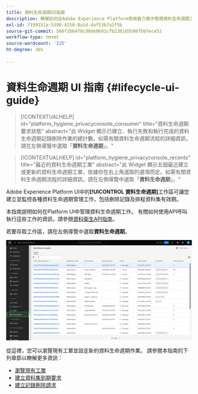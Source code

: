 ```yaml
---
title: 資料生命週期UI指南
description: 瞭解如何在Adobe Experience Platform使用者介面中管理資料生命週期工作。
exl-id: 7199151a-5390-4150-8a1d-daf53b7a1f5b
source-git-commit: 566f1b6478cd0de0691cfb2301d5b86fbbfece52
workflow-type: tm+mt
source-wordcount: '225'
ht-degree: 36%

---
```


# 資料生命週期 UI 指南 {#lifecycle-ui-guide}

>[!CONTEXTUALHELP]
>id="platform_hygiene_privacyconsole_consumer"
>title="資料生命週期要求狀態"
>abstract="此 Widget 顯示已建立、執行失敗和執行完成的資料生命週期記錄刪除作業的總計數。如需有關資料生命週期流程的詳細資訊，請在左側導覽中選取「**資料生命週期**」。"

>[!CONTEXTUALHELP]
>id="platform_hygiene_privacyconsole_recents"
>title="最近的資料生命週期工單"
>abstract="此 Widget 顯示五個最近建立或更新的資料生命週期工單，依據你在右上角選取的選項而定。如需有關資料生命週期流程的詳細資訊，請在左側導覽中選取「**資料生命週期**」。"

Adobe Experience Platform UI中的&#x200B;**[!UICONTROL 資料生命週期]**&#x200B;工作區可讓您建立並監控各種資料生命週期管理工作，包括刪除記錄及排程資料集有效期。

本指南說明如何在Platform UI中管理資料生命週期工作。 有關如何使用API呼叫執行這些工作的資訊，請參閱[資料衛生API指南](../api/overview.md)。

若要存取工作區，請在左側導覽中選取&#x200B;**資料生命週期**。

![Platform UI中的[!UICONTROL 資料生命週期]工作區，左側導覽中反白顯示[!UICONTROL 資料生命週期]。](../images/ui/overview/home.png)

從這裡，您可以瀏覽現有工單並設定新的資料生命週期作業。 請參閱本指南的下列章節以瞭解更多資訊：

* [瀏覽現有工單](./browse.md)
* [建立資料集到期要求](./dataset-expiration.md)
* [建立記錄刪除請求](./record-delete.md)
